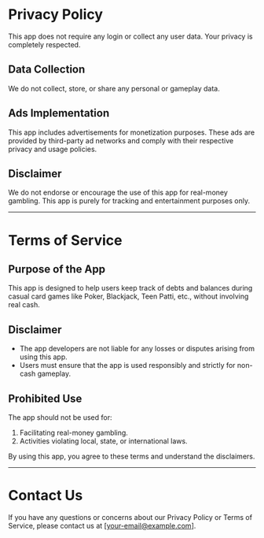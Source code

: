 # Privacy Policy

This app does not require any login or collect any user data. Your privacy is completely respected. 

## Data Collection
We do not collect, store, or share any personal or gameplay data.

## Ads Implementation
This app includes advertisements for monetization purposes. These ads are provided by third-party ad networks and comply with their respective privacy and usage policies.

## Disclaimer
We do not endorse or encourage the use of this app for real-money gambling. This app is purely for tracking and entertainment purposes only. 

---

# Terms of Service

## Purpose of the App
This app is designed to help users keep track of debts and balances during casual card games like Poker, Blackjack, Teen Patti, etc., without involving real cash. 

## Disclaimer
- The app developers are not liable for any losses or disputes arising from using this app.
- Users must ensure that the app is used responsibly and strictly for non-cash gameplay.

## Prohibited Use
The app should not be used for:
1. Facilitating real-money gambling.
2. Activities violating local, state, or international laws.

By using this app, you agree to these terms and understand the disclaimers.

---

# Contact Us

If you have any questions or concerns about our Privacy Policy or Terms of Service, please contact us at [your-email@example.com].
